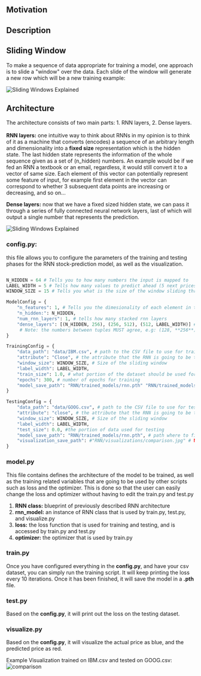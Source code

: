 ## Motivation ##

## Description ## 

## Sliding Window ##
To make a sequence of  data appropriate for training a model, one approach is to slide a "window" over the data. Each slide of the window will generate a new row which will be a new training example: <br>

<picture>
  <source media="(prefers-color-scheme: dark)" srcset="https://github.com/IlliaNasiri/stock-prediction/assets/135656013/2d7f9236-a95d-4c21-8ece-1557dd0d7c9a">
  <source media="(prefers-color-scheme: light)" srcset="https://github.com/IlliaNasiri/stock-prediction/assets/135656013/da5be2a4-a16f-4788-971b-0f517db62e6b">
  <img alt="Sliding Windows Explained">
</picture>


## Architecture ##
The architecture consists of two main parts: 1. RNN layers, 2. Dense layers. <br><br>
**RNN layers:** one intuitive way to think about RNNs in my opinion is to think of it as a machine that converts (encodes) a sequence of an arbitrary length and dimensionality into a **fixed size** representation which is the hidden state. The last hidden state represents the information of the whole sequence given as a set of (n_hidden) numbers. An example would be if we fed an RNN a textbook or an email, regardless, it would still convert it to a vector of same size. Each element of this vector can potentially represent some feature of input, for example first element in the vector can correspond to whether 3 subsequent data points are increasing or decreasing, and so on...<br>

**Dense layers:** now that we have a fixed sized hidden state, we can pass it through a series of fully connected neural network layers, last of which will output a single number that represents the prediction. 

<picture>
  <source media="(prefers-color-scheme: dark)" srcset="https://github.com/IlliaNasiri/stock-prediction/assets/135656013/ce6778f8-5352-4bd5-ab7a-83b8f804a755">
  <source media="(prefers-color-scheme: light)" srcset="https://github.com/IlliaNasiri/stock-prediction/assets/135656013/7df3a7e6-3e85-494b-8af1-767e50c91290">
  <img alt="Sliding Windows Explained">
</picture>


### config.py: ###
this file allows you to configure the parameters of the training and testing phases for the RNN stock-prediction model, as well as the visualization.

``` python

N_HIDDEN = 64 # Tells you to how many numbers the input is mapped to
LABEL_WIDTH = 5 # Tells how many values to predict ahead (5 next prices in this case)
WINDOW_SIZE = 15 # Tells you what is the size of the window sliding through data (window size is 15, 10 values are given for trainin, 5 are considered labels because LABEL_WIDTH = 5)

ModelConfig = {
    "n_features": 1, # Tells you the dimesionality of each element in the sequence. (for prices it's 1)
    "n_hidden:": N_HIDDEN, 
    "num_rnn_layers": 1, # tells how many stacked rnn layers 
    "dense_layers": [(N_HIDDEN, 256), (256, 512), (512, LABEL_WIDTH)] # the architecture of dense layers.
     # Note: the numbers between tuples MUST agree, e.g: (128, **256**), (**256**, 512)  
}

TrainingConfig = {
    "data_path": "data/IBM.csv", # path to the CSV file to use for training
    "attribute": "Close", # the attribute that the RNN is going to be trained on
    "window_size": WINDOW_SIZE, # Size of the sliding window
    "label_width": LABEL_WIDTH,
    "train_size": 1.0, # what portion of the dataset should be used for training
    "epochs": 300, # number of epochs for training
    "model_save_path": "RNN/trained_models/rnn.pth" "RNN/trained_models/rnn.pth", # path where to save the model. NOTE: the folder MUST EXIST!
}

TestingConfig = {
    "data_path": "data/GOOG.csv", # path to the CSV file to use for testing
    "attribute": "close", # the attribute that the RNN is going to be tested on
    "window_size": WINDOW_SIZE, # Size of the sliding window
    "label_width": LABEL_WIDTH,
    "test_size": 0.0, #the portion of data used for testing
    "model_save_path": "RNN/trained_models/rnn.pth", # path where to find the model
    "visualization_save_path": #"RNN/visualizations/comparison.jpg" # NOTE: the folder MUST EXIST!
}

```

### model.py ###
This file contains defines the architecture of the model to be trained, as well as the training related variables that are going to be used by other scripts such as loss and the optimizer.
This is done so that the user can easily change the loss and optimizer without having to edit the train.py and test.py 
1. **RNN class:** blueprint of previously described RNN architecture 
2. **rnn_model:** an instance of RNN class that is used by train.py, test.py, and visualize.py
3. **loss:** the loss function that is used for training and testing, and is accessed by train.py and test.py
4. **optimizer:** the optimizer that is used by train.py 

### train.py ###
Once you have configured everything in the **config.py**, and have your csv dataset, you can simply run the training script. It will keep printing the loss 
every 10 iterations. Once it has been finished, it will save the model in a **.pth** file.
 
### test.py ###
Based on the **config.py**, it will print out the loss on the testing dataset.

### visualize.py ###
Based on the **config.py**, it will visualize the actual price as blue, and the predicted price as red. 

Example Visualization trained on IBM.csv and tested on GOOG.csv:
![comparison](https://github.com/IlliaNasiri/stock-prediction/assets/135656013/0abca124-46f6-4810-854e-860f65bf152b)


